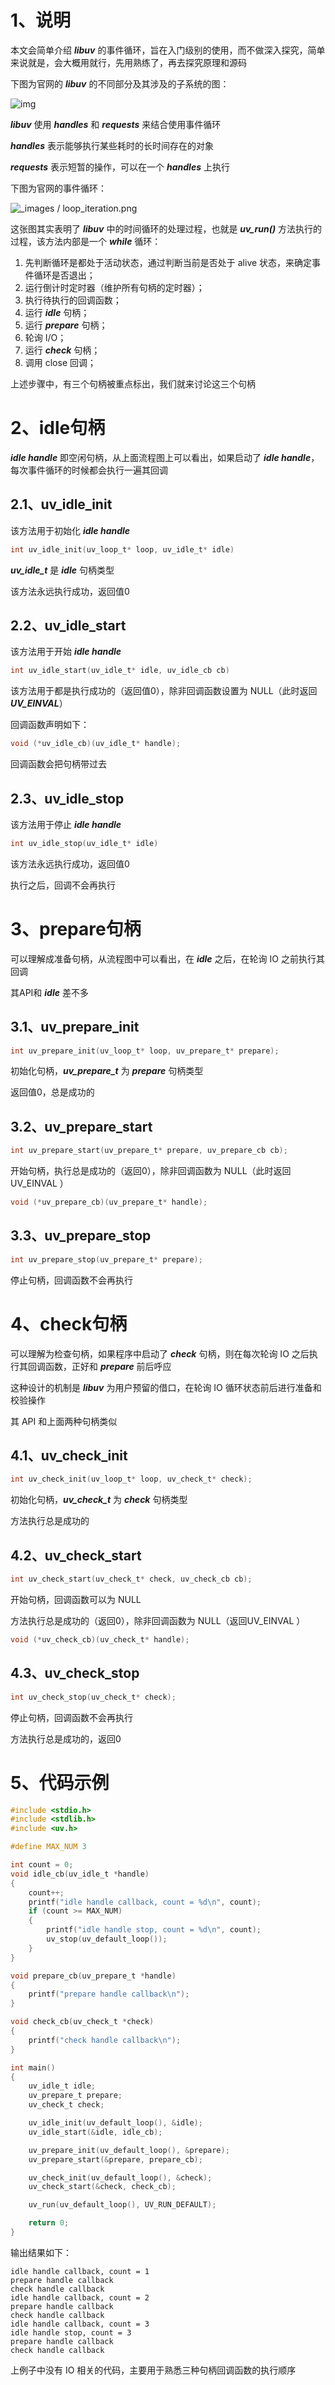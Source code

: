 # 1、说明

本文会简单介绍 ***libuv*** 的事件循环，旨在入门级别的使用，而不做深入探究，简单来说就是，会大概用就行，先用熟练了，再去探究原理和源码

下图为官网的 ***libuv*** 的不同部分及其涉及的子系统的图：

![img](C:\Users\sherlock\Desktop\architecture.png)

***libuv*** 使用 ***handles*** 和 ***requests*** 来结合使用事件循环

***handles***  表示能够执行某些耗时的长时间存在的对象

***requests*** 表示短暂的操作，可以在一个 ***handles*** 上执行

下图为官网的事件循环：

![_images / loop_iteration.png](C:\Users\sherlock\Desktop\loop_iteration.png)

这张图其实表明了 ***libuv*** 中的时间循环的处理过程，也就是 ***uv_run()*** 方法执行的过程，该方法内部是一个 ***while*** 循环：

1. 先判断循环是都处于活动状态，通过判断当前是否处于 alive 状态，来确定事件循环是否退出；
2. 运行倒计时定时器（维护所有句柄的定时器）；
3. 执行待执行的回调函数；
4. 运行 ***idle*** 句柄；
5. 运行 ***prepare*** 句柄；
6. 轮询 I/O；
7. 运行 ***check*** 句柄；
8. 调用 close 回调；

上述步骤中，有三个句柄被重点标出，我们就来讨论这三个句柄

# 2、idle句柄

***idle handle*** 即空闲句柄，从上面流程图上可以看出，如果启动了 ***idle handle***，每次事件循环的时候都会执行一遍其回调

## 2.1、uv_idle_init

该方法用于初始化 ***idle handle***

```c
int uv_idle_init(uv_loop_t* loop, uv_idle_t* idle)
```

***uv_idle_t*** 是 ***idle*** 句柄类型

该方法永远执行成功，返回值0

## 2.2、uv_idle_start

该方法用于开始 ***idle handle***

```c
int uv_idle_start(uv_idle_t* idle, uv_idle_cb cb)
```

该方法用于都是执行成功的（返回值0），除非回调函数设置为 NULL（此时返回 ***UV_EINVAL***）

回调函数声明如下：

```c
void (*uv_idle_cb)(uv_idle_t* handle);
```

回调函数会把句柄带过去

## 2.3、uv_idle_stop

该方法用于停止 ***idle handle***

```c
int uv_idle_stop(uv_idle_t* idle)
```

该方法永远执行成功，返回值0

执行之后，回调不会再执行

# 3、prepare句柄

可以理解成准备句柄，从流程图中可以看出，在 ***idle*** 之后，在轮询 IO 之前执行其回调

其API和 ***idle*** 差不多

## 3.1、uv_prepare_init

```c
int uv_prepare_init(uv_loop_t* loop, uv_prepare_t* prepare);
```

初始化句柄，***uv_prepare_t*** 为 ***prepare*** 句柄类型

返回值0，总是成功的

## 3.2、uv_prepare_start

```c
int uv_prepare_start(uv_prepare_t* prepare, uv_prepare_cb cb);
```

开始句柄，执行总是成功的（返回0），除非回调函数为 NULL（此时返回 UV_EINVAL ）

```c
void (*uv_prepare_cb)(uv_prepare_t* handle);
```

## 3.3、uv_prepare_stop

```c
int uv_prepare_stop(uv_prepare_t* prepare);
```

停止句柄，回调函数不会再执行

# 4、check句柄

可以理解为检查句柄，如果程序中启动了 ***check*** 句柄，则在每次轮询 IO 之后执行其回调函数，正好和 ***prepare*** 前后呼应

这种设计的机制是 ***libuv*** 为用户预留的借口，在轮询 IO 循环状态前后进行准备和校验操作

其 API 和上面两种句柄类似

## 4.1、uv_check_init

```c
int uv_check_init(uv_loop_t* loop, uv_check_t* check);
```

初始化句柄，***uv_check_t*** 为 ***check*** 句柄类型

方法执行总是成功的

## 4.2、uv_check_start

```c
int uv_check_start(uv_check_t* check, uv_check_cb cb);
```

开始句柄，回调函数可以为 NULL

方法执行总是成功的（返回0），除非回调函数为 NULL（返回UV_EINVAL ）

```c
void (*uv_check_cb)(uv_check_t* handle);
```

## 4.3、uv_check_stop

```c
int uv_check_stop(uv_check_t* check);
```

停止句柄，回调函数不会再执行

方法执行总是成功的，返回0

# 5、代码示例

```c
#include <stdio.h>
#include <stdlib.h>
#include <uv.h>

#define MAX_NUM 3

int count = 0;
void idle_cb(uv_idle_t *handle)
{
    count++;
    printf("idle handle callback, count = %d\n", count);
    if (count >= MAX_NUM)
    {
        printf("idle handle stop, count = %d\n", count);
        uv_stop(uv_default_loop());
    }
}

void prepare_cb(uv_prepare_t *handle)
{
    printf("prepare handle callback\n");
}

void check_cb(uv_check_t *check)
{
    printf("check handle callback\n");
}

int main()
{
    uv_idle_t idle;
    uv_prepare_t prepare;
    uv_check_t check;

    uv_idle_init(uv_default_loop(), &idle);
    uv_idle_start(&idle, idle_cb);

    uv_prepare_init(uv_default_loop(), &prepare);
    uv_prepare_start(&prepare, prepare_cb);

    uv_check_init(uv_default_loop(), &check);
    uv_check_start(&check, check_cb);

    uv_run(uv_default_loop(), UV_RUN_DEFAULT);

    return 0;
}

```

输出结果如下：

```
idle handle callback, count = 1
prepare handle callback
check handle callback
idle handle callback, count = 2
prepare handle callback
check handle callback
idle handle callback, count = 3
idle handle stop, count = 3
prepare handle callback
check handle callback
```

上例子中没有 IO 相关的代码，主要用于熟悉三种句柄回调函数的执行顺序